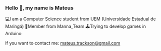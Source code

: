 ### Hello 👋, my name is Mateus

💻I am a Computer Science student from UEM (Universidade Estadual de Maringá)
🐧Member from Manna_Team
🕹Trying to develop games in Arduino 

If you want to contact me: mateus.trackson@gmail.com


